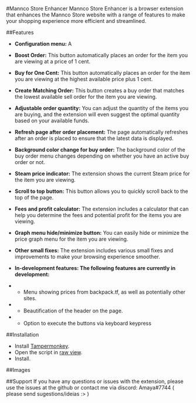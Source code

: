 #Mannco Store Enhancer
Mannco Store Enhancer is a browser extension that enhances the Mannco Store website with a range of features to make your shopping experience more efficient and streamlined.

##Features
- **Configuration menu:** A 

- **Boost Order:** This button automatically places an order for the item you are viewing at a price of 1 cent.

- **Buy for One Cent:** This button automatically places an order for the item you are viewing at the highest available price plus 1 cent.

- **Create Matching Order:** This button creates a buy order that matches the lowest available sell order for the item you are viewing.

- **Adjustable order quantity:** You can adjust the quantity of the items you are buying, and the extension will even suggest the optimal quantity based on your available funds.

- **Refresh page after order placement:** The page automatically refreshes after an order is placed to ensure that the latest data is displayed.

- **Background color change for buy order:** The background color of the buy order menu changes depending on whether you have an active buy order or not.

- **Steam price indicator:** The extension shows the current Steam price for the item you are viewing.

- **Scroll to top button:** This button allows you to quickly scroll back to the top of the page.

- **Fees and profit calculator:** The extension includes a calculator that can help you determine the fees and potential profit for the items you are viewing.

- **Graph menu hide/minimize button:** You can easily hide or minimize the price graph menu for the item you are viewing.

- **Other small fixes:** The extension includes various small fixes and improvements to make your browsing experience smoother.

- **In-development features: The following features are currently in development:**

- - Menu showing prices from backpack.tf, as well as potentially other sites.
- - Beautification of the header on the page.
- - Option to execute the buttons via keyboard keypress

##Installation
- Install [Tampermonkey](https://www.tampermonkey.net/). 
- Open the script in [raw view](.user.js).
- Install.

##Images


##Support
If you have any questions or issues with the extension, please use the issues at the github or contact me via discord: Amaya#7744 ( please send sugestions/ideias :> )
